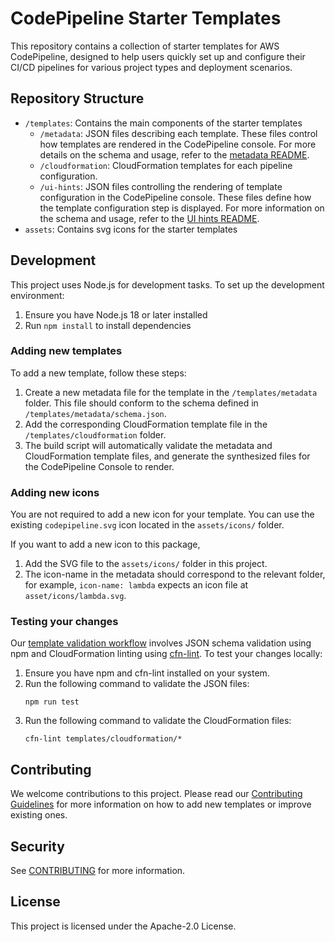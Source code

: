 # CodePipeline Starter Templates

This repository contains a collection of starter templates for AWS CodePipeline, designed to help users quickly set up and configure their CI/CD pipelines for various project types and deployment scenarios.

## Repository Structure

- `/templates`: Contains the main components of the starter templates
  - `/metadata`: JSON files describing each template. These files control how templates are rendered in the CodePipeline console. For more details on the schema and usage, refer to the [metadata README](templates/metadata/README.md).
  - `/cloudformation`: CloudFormation templates for each pipeline configuration.
  - `/ui-hints`: JSON files controlling the rendering of template configuration in the CodePipeline console. These files define how the template configuration step is displayed. For more information on the schema and usage, refer to the [UI hints README](templates/ui-hints/README.md).
- `assets`: Contains svg icons for the starter templates 


## Development

This project uses Node.js for development tasks. To set up the development environment:

1. Ensure you have Node.js 18 or later installed
2. Run `npm install` to install dependencies

### Adding new templates

To add a new template, follow these steps:

1. Create a new metadata file for the template in the `/templates/metadata` folder. This file should conform to the schema defined in `/templates/metadata/schema.json`.
2. Add the corresponding CloudFormation template file in the `/templates/cloudformation` folder.
3. The build script will automatically validate the metadata and CloudFormation template files, and generate the synthesized files for the CodePipeline Console to render.

### Adding new icons
 
You are not required to add a new icon for your template. You can use the existing `codepipeline.svg` icon located in the `assets/icons/` folder. 

If you want to add a new icon to this package,
1. Add the SVG file to the `assets/icons/` folder in this project.
2. The icon-name in the metadata should correspond to the relevant folder, for example, `icon-name: lambda` expects an icon file at `asset/icons/lambda.svg`.


### Testing your changes

Our [template validation workflow](.github/workflows/validate-templates.yaml) involves JSON schema validation using npm and CloudFormation linting using [cfn-lint](https://github.com/aws-cloudformation/cfn-lint). To test your changes locally:

1. Ensure you have npm and cfn-lint installed on your system.
2. Run the following command to validate the JSON files:
   ```
   npm run test
   ```
3. Run the following command to validate the CloudFormation files:
   ```
   cfn-lint templates/cloudformation/*
   ```

## Contributing

We welcome contributions to this project. Please read our [Contributing Guidelines](CONTRIBUTING.md) for more information on how to add new templates or improve existing ones.

## Security

See [CONTRIBUTING](CONTRIBUTING.md#security-issue-notifications) for more information.

## License

This project is licensed under the Apache-2.0 License.

